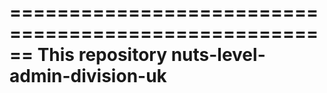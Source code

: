 ======================================================
This repository nuts-level-admin-division-uk
======================================================
